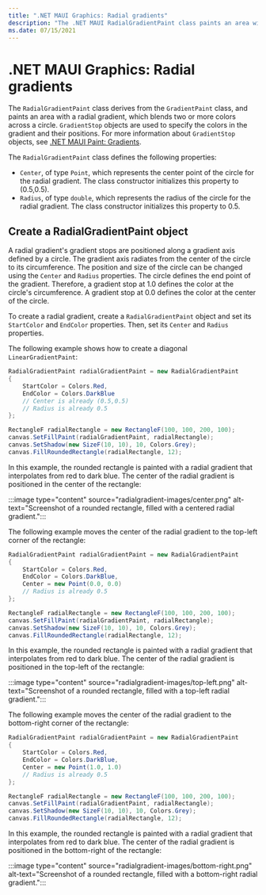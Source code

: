 ```yaml
---
title: ".NET MAUI Graphics: Radial gradients"
description: "The .NET MAUI RadialGradientPaint class paints an area with a radial gradient."
ms.date: 07/15/2021
---
```


# .NET MAUI Graphics: Radial gradients

The `RadialGradientPaint` class derives from the `GradientPaint` class, and paints an area with a radial gradient, which blends two or more colors across a circle. `GradientStop` objects are used to specify the colors in the gradient and their positions. For more information about `GradientStop` objects, see [.NET MAUI Paint: Gradients](gradient.md).

The `RadialGradientPaint` class defines the following properties:

- `Center`, of type `Point`, which represents the center point of the circle for the radial gradient. The class constructor initializes this property to (0.5,0.5).
- `Radius`, of type `double`, which represents the radius of the circle for the radial gradient. The class constructor initializes this property to 0.5.

## Create a RadialGradientPaint object

A radial gradient's gradient stops are positioned along a gradient axis defined by a circle. The gradient axis radiates from the center of the circle to its circumference. The position and size of the circle can be changed using the `Center` and `Radius` properties. The circle defines the end point of the gradient. Therefore, a gradient stop at 1.0 defines the color at the circle's circumference. A gradient stop at 0.0 defines the color at the center of the circle.

To create a radial gradient, create a `RadialGradientPaint` object and set its `StartColor` and `EndColor` properties. Then, set its `Center` and `Radius` properties.

The following example shows how to create a diagonal `LinearGradientPaint`:

```csharp
RadialGradientPaint radialGradientPaint = new RadialGradientPaint
{
    StartColor = Colors.Red,
    EndColor = Colors.DarkBlue
    // Center is already (0.5,0.5)
    // Radius is already 0.5
};

RectangleF radialRectangle = new RectangleF(100, 100, 200, 100);
canvas.SetFillPaint(radialGradientPaint, radialRectangle);
canvas.SetShadow(new SizeF(10, 10), 10, Colors.Grey);
canvas.FillRoundedRectangle(radialRectangle, 12);
```

In this example, the rounded rectangle is painted with a radial gradient that interpolates from red to dark blue. The center of the radial gradient is positioned in the center of the rectangle:

:::image type="content" source="radialgradient-images/center.png" alt-text="Screenshot of a rounded rectangle, filled with a centered radial gradient.":::

The following example moves the center of the radial gradient to the top-left corner of the rectangle:

```csharp
RadialGradientPaint radialGradientPaint = new RadialGradientPaint
{
    StartColor = Colors.Red,
    EndColor = Colors.DarkBlue,
    Center = new Point(0.0, 0.0)
    // Radius is already 0.5
};

RectangleF radialRectangle = new RectangleF(100, 100, 200, 100);
canvas.SetFillPaint(radialGradientPaint, radialRectangle);
canvas.SetShadow(new SizeF(10, 10), 10, Colors.Grey);
canvas.FillRoundedRectangle(radialRectangle, 12);
```

In this example, the rounded rectangle is painted with a radial gradient that interpolates from red to dark blue. The center of the radial gradient is positioned in the top-left of the rectangle:

:::image type="content" source="radialgradient-images/top-left.png" alt-text="Screenshot of a rounded rectangle, filled with a top-left radial gradient.":::

The following example moves the center of the radial gradient to the bottom-right corner of the rectangle:

```csharp
RadialGradientPaint radialGradientPaint = new RadialGradientPaint
{
    StartColor = Colors.Red,
    EndColor = Colors.DarkBlue,
    Center = new Point(1.0, 1.0)
    // Radius is already 0.5
};

RectangleF radialRectangle = new RectangleF(100, 100, 200, 100);
canvas.SetFillPaint(radialGradientPaint, radialRectangle);
canvas.SetShadow(new SizeF(10, 10), 10, Colors.Grey);
canvas.FillRoundedRectangle(radialRectangle, 12);
```

In this example, the rounded rectangle is painted with a radial gradient that interpolates from red to dark blue. The center of the radial gradient is positioned in the bottom-right of the rectangle:

:::image type="content" source="radialgradient-images/bottom-right.png" alt-text="Screenshot of a rounded rectangle, filled with a bottom-right radial gradient.":::
